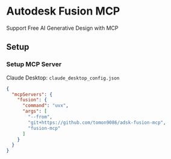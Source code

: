 # Autodesk Fusion MCP

Support Free AI Generative Design with MCP

## Setup

### Setup MCP Server

Claude Desktop: `claude_desktop_config.json`

```json
{
  "mcpServers": {
    "fusion": {
      "command": "uvx",
      "args": [
        "--from",
        "git+https://github.com/tomon9086/adsk-fusion-mcp",
        "fusion-mcp"
      ]
    }
  }
}
```
